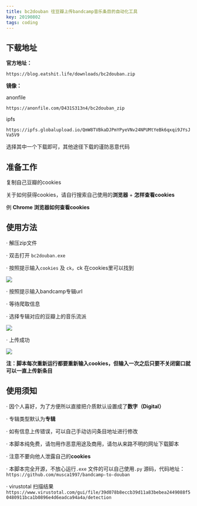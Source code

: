 ```yaml
---
title: bc2douban 往豆瓣上传bandcamp音乐条目的自动化工具
key: 20190802
tags: coding
---
```


## 下载地址
**官方地址：**

`https://blog.eatshit.life/downloads/bc2douban.zip`

**镜像：**

anonfile 

`https://anonfile.com/D431S313n4/bc2douban_zip`

ipfs 

`https://ipfs.globalupload.io/QmW8TVBkaDJPmYPyeVNv24NPUMtYeBk6qxqi9JYsJVa5V9`

选择其中一个下载即可，其他途径下载的谨防恶意代码

## 准备工作

复制自己豆瓣的cookies

关于如何获得cookies，请自行搜索自己使用的**浏览器** + **怎样查看cookies**

例 **Chrome 浏览器如何查看cookies**

## 使用方法

· 解压zip文件

· 双击打开 `bc2douban.exe` 

<!--more-->

· 按照提示输入`cookies` 及 `ck`，ck 在cookies里可以找到

![](https://cdn.discordapp.com/attachments/447635828496138241/606609428946354294/11111111111.PNG)

· 按照提示输入bandcamp专辑url

· 等待爬取信息

· 选择专辑对应的豆瓣上的音乐流派

![](https://cdn.discordapp.com/attachments/447635828496138241/606609443177758735/222222222222222222.PNG)

· 上传成功

![](https://cdn.discordapp.com/attachments/447635828496138241/606609615307800596/unknown.png)

**注：脚本每次重新运行都要重新输入cookies，但输入一次之后只要不关闭窗口就可以一直上传新条目**

## 使用须知

· 因个人喜好，为了方便所以直接把介质默认设置成了**数字（Digital）**

· 专辑类型默认为**专辑**

· 如有信息上传错误，可以自己手动访问条目地址进行修改

· 本脚本纯免费，请勿用作恶意用途及商用，请勿从来路不明的网址下载脚本

· 注意不要向他人泄露自己的**cookies**

· 本脚本完全开源，不放心运行`.exe` 文件的可以自己使用`.py` 源码，代码地址：`https://github.com/musca1997/bandcamp-to-douban`

· virustotal 扫描结果 `https://www.virustotal.com/gui/file/39d078b8eccb39d11a83bebea2449088f50480911bca1b0896e4d6eadca94a4a/detection`

